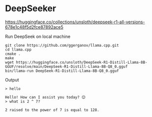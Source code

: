 # DeepSeeker

https://huggingface.co/collections/unsloth/deepseek-r1-all-versions-678e1c48f5d2fce87892ace5

Run DeepSeek on local machine

```
git clone https://github.com/ggerganov/llama.cpp.git
cd llama.cpp
cmake .
make
wget https://huggingface.co/unsloth/DeepSeek-R1-Distill-Llama-8B-GGUF/resolve/main/DeepSeek-R1-Distill-Llama-8B-Q8_0.gguf
bin/llama-run DeepSeek-R1-Distill-Llama-8B-Q8_0.gguf 
```

Output
```
> hello                                                                                                     

Hello! How can I assist you today? 😊
> what is 2 ^ 7?

2 raised to the power of 7 is equal to 128.
```
